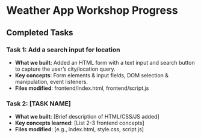 # Weather App Workshop Progress

## Completed Tasks

### Task 1: Add a search input for location

- **What we built**: Added an HTML form with a text input and search button to capture the user’s city/location query.
- **Key concepts**: Form elements & input fields, DOM selection & manipulation, event listeners.
- **Files modified**: frontend/index.html, frontend/script.js

### Task 2: [TASK NAME]

- **What we built**: [Brief description of HTML/CSS/JS added]
- **Key concepts learned**: [List 2-3 frontend concepts]
- **Files modified**: [e.g., index.html, style.css, script.js]
